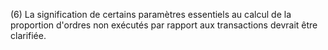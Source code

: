 (6) La signification de certains paramètres essentiels au calcul de la proportion d'ordres non exécutés par rapport aux transactions devrait être clarifiée.